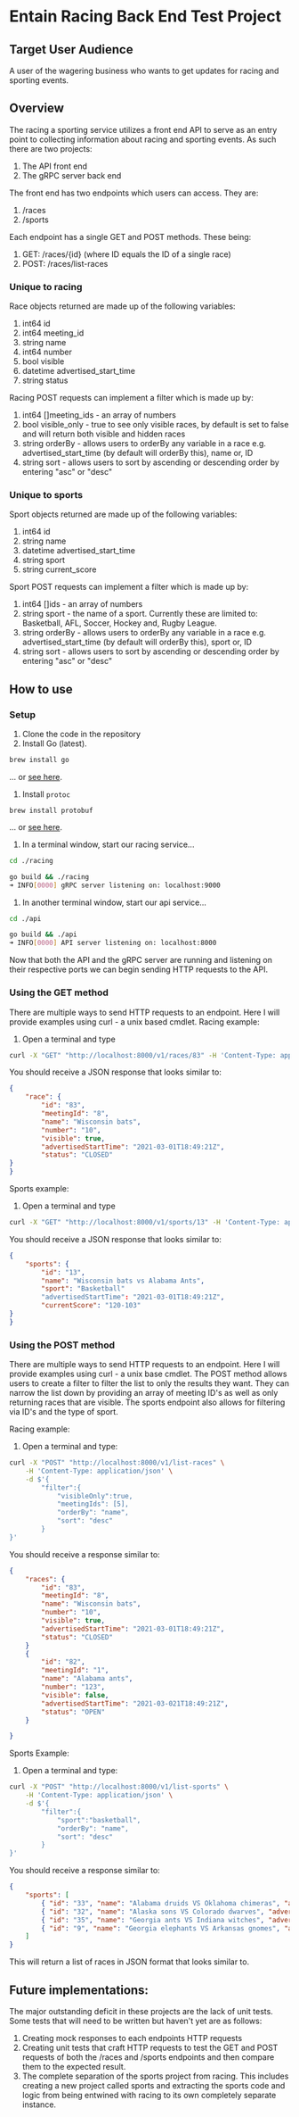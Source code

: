 # Entain Racing Back End Test Project

## Target User Audience
A user of the wagering business who wants to get updates for racing and sporting events.

## Overview
The racing a sporting service utilizes a front end API to serve as an entry point to collecting information about racing and sporting events. As such there are two projects: 
1. The API front end
1. The gRPC server back end

The front end has two endpoints which users can access. They are:
1. /races
1. /sports

Each endpoint has a single GET and POST methods. These being:
1. GET: /races/{id} (where ID equals the ID of a single race)
1. POST: /races/list-races

### Unique to racing

Race objects returned are made up of the following variables:
1. int64 id
1. int64 meeting_id
1. string name
1. int64 number
1. bool visible
1. datetime advertised_start_time
1. string status

Racing POST requests can implement a filter which is made up by:
1. int64 []meeting_ids  - an array of numbers
1. bool visible_only - true to see only visible races, by default is set to false and will return both visible and hidden races
1. string orderBy - allows users to orderBy any variable in a race e.g. advertised_start_time (by default will orderBy this), name or, ID
1. string sort - allows users to sort by ascending or descending order by entering "asc" or "desc"

### Unique to sports

Sport objects returned are made up of the following variables:
1. int64 id
1. string name
1. datetime advertised_start_time
1. string sport
1. string current_score

Sport POST requests can implement a filter which is made up by:
1. int64 []ids - an array of numbers
1. string sport - the name of a sport. Currently these are limited to: Basketball, AFL, Soccer, Hockey and, Rugby League.
1. string orderBy - allows users to orderBy any variable in a race e.g. advertised_start_time (by default will orderBy this), sport or, ID
1. string sort - allows users to sort by ascending or descending order by entering "asc" or "desc"

## How to use

### Setup
1. Clone the code in the repository
1. Install Go (latest).

```bash
brew install go
```

... or [see here](https://golang.org/doc/install).

1. Install `protoc`

```
brew install protobuf
```

... or [see here](https://grpc.io/docs/protoc-installation/).

1. In a terminal window, start our racing service...

```bash
cd ./racing

go build && ./racing
➜ INFO[0000] gRPC server listening on: localhost:9000
```

1. In another terminal window, start our api service...

```bash
cd ./api

go build && ./api
➜ INFO[0000] API server listening on: localhost:8000
```

Now that both the API and the gRPC server are running and listening on their respective ports we can begin sending HTTP requests to the API.

### Using the GET method
There are multiple ways to send HTTP requests to an endpoint. Here I will provide examples using curl - a unix based cmdlet.
Racing example:
1. Open a terminal and type
```bash
curl -X "GET" "http://localhost:8000/v1/races/83" -H 'Content-Type: application/json'
```

You should receive a JSON response that looks similar to:

```JSON
{
    "race": {
        "id": "83",
        "meetingId": "8",
        "name": "Wisconsin bats",
        "number": "10",
        "visible": true,
        "advertisedStartTime": "2021-03-01T18:49:21Z",
        "status": "CLOSED"
}
}
```
Sports example:
1. Open a terminal and type
```bash
curl -X "GET" "http://localhost:8000/v1/sports/13" -H 'Content-Type: application/json'
```

You should receive a JSON response that looks similar to:

```JSON
{
    "sports": {
        "id": "13",
        "name": "Wisconsin bats vs Alabama Ants",
        "sport": "Basketball"
        "advertisedStartTime": "2021-03-01T18:49:21Z",
        "currentScore": "120-103"
}
}
```


### Using the POST method
There are multiple ways to send HTTP requests to an endpoint. Here I will provide examples using curl - a unix base cmdlet. The POST method allows users to create a filter to filter the list to only the results they want. They can narrow the list down by providing an array of meeting ID's as well as only returning races that are visible. The sports endpoint also allows for filtering via ID's and the type of sport.

Racing example:
1. Open a terminal and type:
```bash
curl -X "POST" "http://localhost:8000/v1/list-races" \
    -H 'Content-Type: application/json' \
    -d $'{
        "filter":{
            "visibleOnly":true,
            "meetingIds": [5],
            "orderBy": "name",
            "sort": "desc"
        }
}'
```
You should receive a response similar to:
```JSON
{
    "races": {
        "id": "83",
        "meetingId": "8",
        "name": "Wisconsin bats",
        "number": "10",
        "visible": true,
        "advertisedStartTime": "2021-03-01T18:49:21Z",
        "status": "CLOSED"
    }
    {
        "id": "82",
        "meetingId": "1",
        "name": "Alabama ants",
        "number": "123",
        "visible": false,
        "advertisedStartTime": "2021-03-021T18:49:21Z",
        "status": "OPEN"
    }

}
```

Sports Example:
1. Open a terminal and type:
```bash
curl -X "POST" "http://localhost:8000/v1/list-sports" \
    -H 'Content-Type: application/json' \
    -d $'{
        "filter":{
            "sport":"basketball",
            "orderBy": "name",
            "sort": "desc"
        }
}'
```
You should receive a response similar to:
```JSON
{
    "sports": [
        { "id": "33", "name": "Alabama druids VS Oklahoma chimeras", "advertisedStartTime": "2024-02-26T10:02:56Z", "sport": "basketball", "currentScore": "0-0" },
        { "id": "32", "name": "Alaska sons VS Colorado dwarves", "advertisedStartTime": "2024-02-25T04:29:13Z", "sport": "basketball", "currentScore": "0-0" },
        { "id": "35", "name": "Georgia ants VS Indiana witches", "advertisedStartTime": "2024-02-23T15:28:36Z", "sport": "basketball", "currentScore": "107-3" },
        { "id": "9", "name": "Georgia elephants VS Arkansas gnomes", "advertisedStartTime": "2024-02-25T04:42:52Z", "sport": "basketball", "currentScore": "0-0" }
    ]
}
```

This will return a list of races in JSON format that looks similar to.
## Future implementations:
The major outstanding deficit in these projects are the lack of unit tests. Some tests that will need to be written but haven't yet are as follows:

1. Creating mock responses to each endpoints HTTP requests
1. Creating unit tests that craft HTTP requests to test the GET and POST requests of both the /races and /sports endpoints and then compare them to the expected result.
1. The complete separation of the sports project from racing. This includes creating a new project called sports and extracting the sports code and logic from being entwined with racing to its own completely separate instance.
